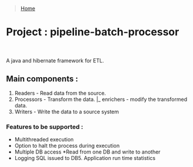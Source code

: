 > [Home](https://github.com/praveensivasamy/java)
# Project : pipeline-batch-processor            

A java and hibernate framework for ETL. 

## Main components :
1. Readers - Read data from the source. 
2. Processors - Transform the data.
            |_ enrichers - modify the transformed data.
3. Writers - Write the data to a source system


### Features to be supported : 
- Multithreaded execution
- Option to halt the process during execution 
- Multiple DB access *Read from one DB and write to another
- Logging SQL issued to DB5. Application run time statistics
